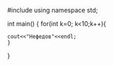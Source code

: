 #include <iostream>
using namespace std;

 int main()
 {
 	for(int k=0; k<10;k++){
 		
 	
 	cout<<"Нефедов"<<endl;
 	}
 }
